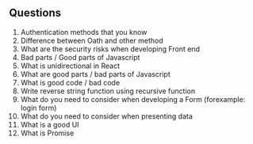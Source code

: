 ## Questions
1) Authentication methods that you know
2) Difference between Oath and other method
3) What are the security risks when developing Front end
4) Bad parts / Good parts of Javascript
5) What is unidirectional in React
6) What are good parts / bad parts of Javascript
7) What is good code / bad code
8) Write reverse string function using recursive function
9) What do you need to consider when developing a Form (forexample: login form)
10) What do you need to consider when presenting data
11) What is a good UI
12) What is Promise
